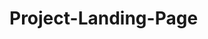 # Project-Landing-Page

<!-- 
    All photos that has been used in this project are not mine.


    thunder.jpg - Photo by Mateo Abrahan on Unsplash

    mountain1.jpg, mountain2.jpg, mountain3.jpg, mountain4.jpg - Photo by David Moum on Unsplash

    Special thanks to The Odin Project for this wonderful Project.
-->